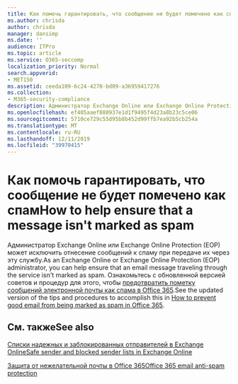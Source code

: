 ```yaml
---
title: Как помочь гарантировать, что сообщение не будет помечено как спам
ms.author: chrisda
author: chrisda
manager: dansimp
ms.date: ''
audience: ITPro
ms.topic: article
ms.service: O365-seccomp
localization_priority: Normal
search.appverid:
- MET150
ms.assetid: ceeda109-6c24-4270-bd09-a36959417276
ms.collection:
- M365-security-compliance
description: Администратор Exchange Online или Exchange Online Protection (EOP) может исключить отнесение сообщений к спаму при передаче их через эту службу. Для этого в статье Использование списка надежных отправителей и других приемов для предотвращения ложных срабатываний при пометке сообщений как спама приведены обновленные подсказки и процедуры.
ms.openlocfilehash: ef405aaef888937e1d1f9495f4d23a8b23c5ce06
ms.sourcegitcommit: 5710ce729c55d95b8b452d99ffb7ea92b5cb254a
ms.translationtype: MT
ms.contentlocale: ru-RU
ms.lasthandoff: 12/11/2019
ms.locfileid: "39970415"
---
```

# <a name="how-to-help-ensure-that-a-message-isnt-marked-as-spam"></a><span data-ttu-id="6157e-104">Как помочь гарантировать, что сообщение не будет помечено как спам</span><span class="sxs-lookup"><span data-stu-id="6157e-104">How to help ensure that a message isn't marked as spam</span></span>

<span data-ttu-id="6157e-105">Администратор Exchange Online или Exchange Online Protection (EOP) может исключить отнесение сообщений к спаму при передаче их через эту службу.</span><span class="sxs-lookup"><span data-stu-id="6157e-105">As an Exchange Online or Exchange Online Protection (EOP) administrator, you can help ensure that an email message traveling through the service isn't marked as spam.</span></span> <span data-ttu-id="6157e-106">Ознакомьтесь с обновленной версией советов и процедур для этого, чтобы [предотвратить пометку сообщений электронной почты как спама в Office 365](https://docs.microsoft.com/microsoft-365/compliance/prevent-email-from-being-marked-as-spam).</span><span class="sxs-lookup"><span data-stu-id="6157e-106">See the updated version of the tips and procedures to accomplish this in [How to prevent good email from being marked as spam in Office 365](https://docs.microsoft.com/microsoft-365/compliance/prevent-email-from-being-marked-as-spam).</span></span>

## <a name="see-also"></a><span data-ttu-id="6157e-107">См. также</span><span class="sxs-lookup"><span data-stu-id="6157e-107">See also</span></span>

[<span data-ttu-id="6157e-108">Списки надежных и заблокированных отправителей в Exchange Online</span><span class="sxs-lookup"><span data-stu-id="6157e-108">Safe sender and blocked sender lists in Exchange Online</span></span>](safe-sender-and-blocked-sender-lists-faq.md)

[<span data-ttu-id="6157e-109">Защита от нежелательной почты в Office 365</span><span class="sxs-lookup"><span data-stu-id="6157e-109">Office 365 email anti-spam protection</span></span>](anti-spam-protection.md)
